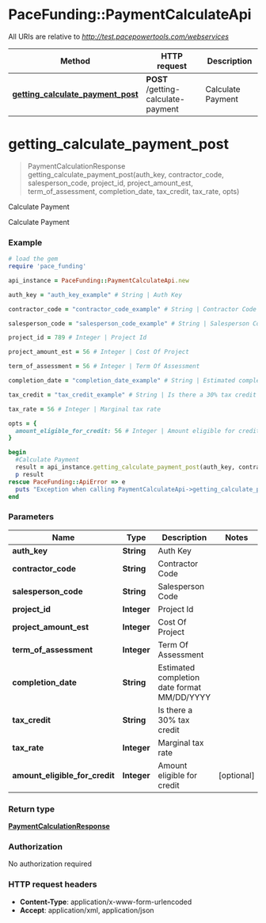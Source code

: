 # PaceFunding::PaymentCalculateApi

All URIs are relative to *http://test.pacepowertools.com/webservices*

Method | HTTP request | Description
------------- | ------------- | -------------
[**getting_calculate_payment_post**](PaymentCalculateApi.md#getting_calculate_payment_post) | **POST** /getting-calculate-payment | Calculate Payment


# **getting_calculate_payment_post**
> PaymentCalculationResponse getting_calculate_payment_post(auth_key, contractor_code, salesperson_code, project_id, project_amount_est, term_of_assessment, completion_date, tax_credit, tax_rate, opts)

Calculate Payment

Calculate Payment

### Example
```ruby
# load the gem
require 'pace_funding'

api_instance = PaceFunding::PaymentCalculateApi.new

auth_key = "auth_key_example" # String | Auth Key

contractor_code = "contractor_code_example" # String | Contractor Code

salesperson_code = "salesperson_code_example" # String | Salesperson Code

project_id = 789 # Integer | Project Id

project_amount_est = 56 # Integer | Cost Of Project

term_of_assessment = 56 # Integer | Term Of Assessment 

completion_date = "completion_date_example" # String | Estimated completion date format MM/DD/YYYY

tax_credit = "tax_credit_example" # String | Is there a 30% tax credit

tax_rate = 56 # Integer | Marginal tax rate

opts = { 
  amount_eligible_for_credit: 56 # Integer | Amount eligible for credit
}

begin
  #Calculate Payment
  result = api_instance.getting_calculate_payment_post(auth_key, contractor_code, salesperson_code, project_id, project_amount_est, term_of_assessment, completion_date, tax_credit, tax_rate, opts)
  p result
rescue PaceFunding::ApiError => e
  puts "Exception when calling PaymentCalculateApi->getting_calculate_payment_post: #{e}"
end
```

### Parameters

Name | Type | Description  | Notes
------------- | ------------- | ------------- | -------------
 **auth_key** | **String**| Auth Key | 
 **contractor_code** | **String**| Contractor Code | 
 **salesperson_code** | **String**| Salesperson Code | 
 **project_id** | **Integer**| Project Id | 
 **project_amount_est** | **Integer**| Cost Of Project | 
 **term_of_assessment** | **Integer**| Term Of Assessment  | 
 **completion_date** | **String**| Estimated completion date format MM/DD/YYYY | 
 **tax_credit** | **String**| Is there a 30% tax credit | 
 **tax_rate** | **Integer**| Marginal tax rate | 
 **amount_eligible_for_credit** | **Integer**| Amount eligible for credit | [optional] 

### Return type

[**PaymentCalculationResponse**](PaymentCalculationResponse.md)

### Authorization

No authorization required

### HTTP request headers

 - **Content-Type**: application/x-www-form-urlencoded
 - **Accept**: application/xml, application/json



